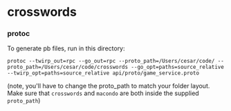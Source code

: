 # crosswords

### protoc

To generate pb files, run in this directory:

`protoc --twirp_out=rpc --go_out=rpc --proto_path=/Users/cesar/code/ --proto_path=/Users/cesar/code/crosswords --go_opt=paths=source_relative --twirp_opt=paths=source_relative api/proto/game_service.proto`

(note, you'll have to change the proto_path to match your folder layout. Make sure that `crosswords` and `macondo` are both inside the supplied `proto_path`)
